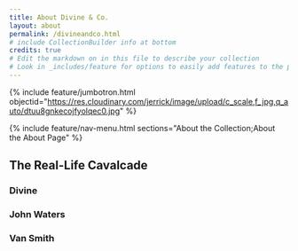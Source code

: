 ```yaml
---
title: About Divine & Co.
layout: about
permalink: /divineandco.html
# include CollectionBuilder info at bottom
credits: true
# Edit the markdown on in this file to describe your collection
# Look in _includes/feature for options to easily add features to the page
---
```


{% include feature/jumbotron.html objectid="https://res.cloudinary.com/jerrick/image/upload/c_scale,f_jpg,q_auto/dtuu8gnkecojfyolqec0.jpg" %}

{% include feature/nav-menu.html sections="About the Collection;About the About Page" %}

## The Real-Life Cavalcade

### Divine

### John Waters

### Van Smith